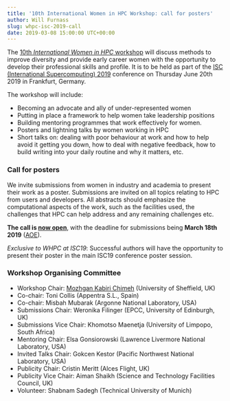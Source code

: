 ```yaml
---
title: '10th International Women in HPC Workshop: call for posters'
author: Will Furnass
slug: whpc-isc-2019-call
date: 2019-03-08 15:00:00 UTC+00:00
---
```


The [10th *International Women in HPC* workshop][whpc-isc19] will discuss methods to improve diversity and 
provide early career women with the opportunity to develop their professional skills and profile. 
It is to be held as part of the [ISC (International Supercomputing) 2019][isc-2019] conference 
on Thursday June 20th 2019 
in Frankfurt, Germany.

The workshop will include:

  - Becoming an advocate and ally of under-represented women
  - Putting in place a framework to help women take leadership positions
  - Building mentoring programmes that work effectively for women.
  - Posters and lightning talks by women working in HPC
  - Short talks on: 
    dealing with poor behaviour at work and how to help avoid it getting you down, 
    how to deal with negative feedback, 
    how to build writing into your daily routine and why it matters, etc.

### Call for posters

We invite submissions from women in industry and academia to present their work as a poster. 
Submissions are invited on all topics relating to HPC from users and developers. 
All abstracts should emphasize the computational aspects of the work, such as 
the facilities used, 
the challenges that HPC can help address and 
any remaining challenges etc.

**The call is [now open](https://womeninhpc.org/whpc-isc19/workshop/submit/)**, 
with the deadline for submissions being **March 18th 2019** ([AOE](https://en.wikipedia.org/wiki/Anywhere_on_Earth)).

*Exclusive to WHPC at ISC19*: Successful authors will have the opportunity to present their poster in the main ISC19 conference poster session.

### Workshop Organising Committee

  - Workshop Chair: [Mozhgan Kabiri Chimeh](/contact/mozhgan-kabiri-chimeh/) (University of Sheffield, UK)
  - Co-chair: Toni Collis (Appentra S.L., Spain)
  - Co-chair: Misbah Mubarak (Argonne National Laboratory, USA)
  - Submissions Chair: Weronika Filinger (EPCC, University of Edinburgh, UK)
  - Submissions Vice Chair: Khomotso Maenetja (University of Limpopo, South Africa)
  - Mentoring Chair: Elsa Gonsiorowski (Lawrence Livermore National Laboratory, USA)
  - Invited Talks Chair: Gokcen Kestor (Pacific Northwest National Laboratory, USA)
  - Publicity Chair: Cristin Meritt (Alces Flight, UK)
  - Publicity Vice Chair: Aiman Shaikh (Science and Technology Facilities Council, UK)
  - Volunteer: Shabnam Sadegh (Technical University of Munich)


[whpc-isc19]: https://womeninhpc.org/whpc-isc19/workshop/
[isc-2019]: https://www.isc-hpc.com/
